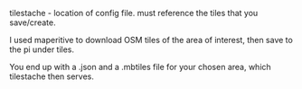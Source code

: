 tilestache - location of config file. must reference the tiles that you save/create.

I used maperitive to download OSM tiles of the area of interest, then save to the pi under tiles.

You end up with a .json and a .mbtiles file for your chosen area, which tilestache then serves.



